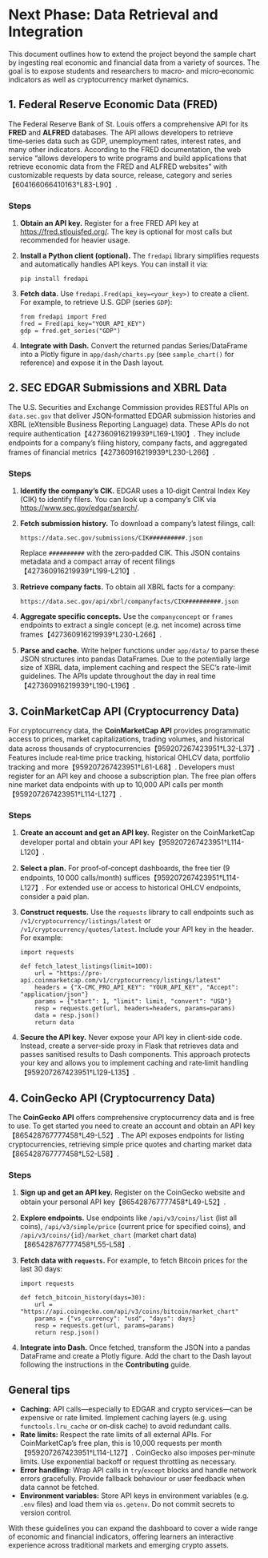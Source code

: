 # Next Phase: Data Retrieval and Integration

This document outlines how to extend the project beyond the sample chart by
ingesting real economic and financial data from a variety of sources.  The
goal is to expose students and researchers to macro‑ and micro‑economic
indicators as well as cryptocurrency market dynamics.

## 1. Federal Reserve Economic Data (FRED)

The Federal Reserve Bank of St. Louis offers a comprehensive API for its
**FRED** and **ALFRED** databases.  The API allows developers to retrieve
time‑series data such as GDP, unemployment rates, interest rates, and many
other indicators.  According to the FRED documentation, the web service
“allows developers to write programs and build applications that retrieve
economic data from the FRED and ALFRED websites” with customizable
requests by data source, release, category and series【604166066410163†L83-L90】.

### Steps

1. **Obtain an API key.**  Register for a free FRED API key at
   <https://fred.stlouisfed.org/>.  The key is optional for most calls but
   recommended for heavier usage.
2. **Install a Python client (optional).**  The
   `fredapi` library simplifies requests and automatically handles API keys.
   You can install it via:

       pip install fredapi

3. **Fetch data.**  Use `fredapi.Fred(api_key=<your_key>)` to create a client.
   For example, to retrieve U.S. GDP (series `GDP`):

       from fredapi import Fred
       fred = Fred(api_key="YOUR_API_KEY")
       gdp = fred.get_series("GDP")

4. **Integrate with Dash.**  Convert the returned pandas Series/DataFrame
   into a Plotly figure in `app/dash/charts.py` (see `sample_chart()` for
   reference) and expose it in the Dash layout.

## 2. SEC EDGAR Submissions and XBRL Data

The U.S. Securities and Exchange Commission provides RESTful APIs on
`data.sec.gov` that deliver JSON‑formatted EDGAR submission histories and
XBRL (eXtensible Business Reporting Language) data.  These APIs do not
require authentication【427360916219939†L169-L190】.  They include endpoints for a
company’s filing history, company facts, and aggregated frames of financial
metrics【427360916219939†L230-L266】.

### Steps

1. **Identify the company’s CIK.**  EDGAR uses a 10‑digit Central Index
   Key (CIK) to identify filers.  You can look up a company’s CIK via
   <https://www.sec.gov/edgar/search/>.
2. **Fetch submission history.**  To download a company’s latest filings,
   call:

       https://data.sec.gov/submissions/CIK##########.json

   Replace `##########` with the zero‑padded CIK.  This JSON contains
   metadata and a compact array of recent filings【427360916219939†L199-L210】.
3. **Retrieve company facts.**  To obtain all XBRL facts for a company:

       https://data.sec.gov/api/xbrl/companyfacts/CIK##########.json

4. **Aggregate specific concepts.**  Use the `companyconcept` or `frames`
   endpoints to extract a single concept (e.g. net income) across time
   frames【427360916219939†L230-L266】.
5. **Parse and cache.**  Write helper functions under `app/data/` to parse
   these JSON structures into pandas DataFrames.  Due to the potentially large
   size of XBRL data, implement caching and respect the SEC’s
   rate-limit guidelines.  The APIs update throughout the day in real time【427360916219939†L190-L196】.

## 3. CoinMarketCap API (Cryptocurrency Data)

For cryptocurrency data, the **CoinMarketCap API** provides programmatic
access to prices, market capitalizations, trading volumes, and historical
data across thousands of cryptocurrencies【959207267423951†L32-L37】.  Features
include real‑time price tracking, historical OHLCV data, portfolio tracking
and more【959207267423951†L61-L68】.  Developers must register for an API key and
choose a subscription plan.  The free plan offers nine market data
endpoints with up to 10,000 API calls per month【959207267423951†L114-L127】.

### Steps

1. **Create an account and get an API key.**  Register on the
   CoinMarketCap developer portal and obtain your API key【959207267423951†L114-L120】.
2. **Select a plan.**  For proof‑of‑concept dashboards, the free tier
   (9 endpoints, 10 000 calls/month) suffices【959207267423951†L114-L127】.  For
   extended use or access to historical OHLCV endpoints, consider a paid plan.
3. **Construct requests.**  Use the `requests` library to call endpoints such
   as `/v1/cryptocurrency/listings/latest` or `/v1/cryptocurrency/quotes/latest`.
   Include your API key in the header.  For example:

       import requests

       def fetch_latest_listings(limit=100):
           url = "https://pro-api.coinmarketcap.com/v1/cryptocurrency/listings/latest"
           headers = {"X-CMC_PRO_API_KEY": "YOUR_API_KEY", "Accept": "application/json"}
           params = {"start": 1, "limit": limit, "convert": "USD"}
           resp = requests.get(url, headers=headers, params=params)
           data = resp.json()
           return data

4. **Secure the API key.**  Never expose your API key in client‑side code.
   Instead, create a server‑side proxy in Flask that retrieves data and passes
   sanitised results to Dash components.  This approach protects your key and
   allows you to implement caching and rate‑limit handling【959207267423951†L129-L135】.

## 4. CoinGecko API (Cryptocurrency Data)

The **CoinGecko API** offers comprehensive cryptocurrency data and is free to
use.  To get started you need to create an account and obtain an API key【865428767777458†L49-L52】.  The
API exposes endpoints for listing cryptocurrencies, retrieving simple price
quotes and charting market data【865428767777458†L52-L58】.

### Steps

1. **Sign up and get an API key.**  Register on the CoinGecko website and
   obtain your personal API key【865428767777458†L49-L52】.
2. **Explore endpoints.**  Use endpoints like `/api/v3/coins/list` (list all
   coins), `/api/v3/simple/price` (current price for specified coins), and
   `/api/v3/coins/{id}/market_chart` (market chart data)【865428767777458†L55-L58】.
3. **Fetch data with `requests`.**  For example, to fetch Bitcoin prices for
   the last 30 days:

       import requests

       def fetch_bitcoin_history(days=30):
           url = "https://api.coingecko.com/api/v3/coins/bitcoin/market_chart"
           params = {"vs_currency": "usd", "days": days}
           resp = requests.get(url, params=params)
           return resp.json()

4. **Integrate into Dash.**  Once fetched, transform the JSON into a pandas
   DataFrame and create a Plotly figure.  Add the chart to the Dash layout
   following the instructions in the **Contributing** guide.

## General tips

* **Caching:**  API calls—especially to EDGAR and crypto services—can be
  expensive or rate limited.  Implement caching layers (e.g. using
  `functools.lru_cache` or on‑disk cache) to avoid redundant calls.
* **Rate limits:**  Respect the rate limits of all external APIs.  For
  CoinMarketCap’s free plan, this is 10,000 requests per month【959207267423951†L114-L127】.
  CoinGecko also imposes per‑minute limits.  Use exponential backoff or
  request throttling as necessary.
* **Error handling:**  Wrap API calls in `try`/`except` blocks and handle
  network errors gracefully.  Provide fallback behaviour or user feedback
  when data cannot be fetched.
* **Environment variables:**  Store API keys in environment variables (e.g.
  `.env` files) and load them via `os.getenv`.  Do not commit secrets to
  version control.

With these guidelines you can expand the dashboard to cover a wide range
of economic and financial indicators, offering learners an interactive
experience across traditional markets and emerging crypto assets.